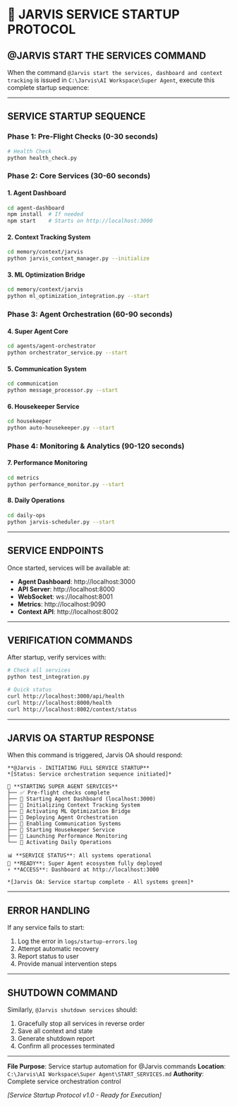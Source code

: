 # 🚀 **JARVIS SERVICE STARTUP PROTOCOL**

## **@JARVIS START THE SERVICES COMMAND**

When the command `@Jarvis start the services, dashboard and context tracking` is issued in `C:\Jarvis\AI Workspace\Super Agent`, execute this complete startup sequence:

---

## **SERVICE STARTUP SEQUENCE**

### **Phase 1: Pre-Flight Checks (0-30 seconds)**
```bash
# Health Check
python health_check.py
```

### **Phase 2: Core Services (30-60 seconds)**

#### **1. Agent Dashboard**
```bash
cd agent-dashboard
npm install  # If needed
npm start    # Starts on http://localhost:3000
```

#### **2. Context Tracking System**
```bash
cd memory/context/jarvis
python jarvis_context_manager.py --initialize
```

#### **3. ML Optimization Bridge**
```bash
cd memory/context/jarvis
python ml_optimization_integration.py --start
```

### **Phase 3: Agent Orchestration (60-90 seconds)**

#### **4. Super Agent Core**
```bash
cd agents/agent-orchestrator
python orchestrator_service.py --start
```

#### **5. Communication System**
```bash
cd communication
python message_processor.py --start
```

#### **6. Housekeeper Service**
```bash
cd housekeeper
python auto-housekeeper.py --start
```

### **Phase 4: Monitoring & Analytics (90-120 seconds)**

#### **7. Performance Monitoring**
```bash
cd metrics
python performance_monitor.py --start
```

#### **8. Daily Operations**
```bash
cd daily-ops
python jarvis-scheduler.py --start
```

---

## **SERVICE ENDPOINTS**

Once started, services will be available at:

- **Agent Dashboard**: http://localhost:3000
- **API Server**: http://localhost:8000
- **WebSocket**: ws://localhost:8001
- **Metrics**: http://localhost:9090
- **Context API**: http://localhost:8002

---

## **VERIFICATION COMMANDS**

After startup, verify services with:
```bash
# Check all services
python test_integration.py

# Quick status
curl http://localhost:3000/api/health
curl http://localhost:8000/health
curl http://localhost:8002/context/status
```

---

## **JARVIS OA STARTUP RESPONSE**

When this command is triggered, Jarvis OA should respond:

```
**@Jarvis - INITIATING FULL SERVICE STARTUP**
*[Status: Service orchestration sequence initiated]*

🚀 **STARTING SUPER AGENT SERVICES**
├── ✅ Pre-flight checks complete
├── 🔄 Starting Agent Dashboard (localhost:3000)
├── 🔄 Initializing Context Tracking System
├── 🔄 Activating ML Optimization Bridge
├── 🔄 Deploying Agent Orchestration
├── 🔄 Enabling Communication Systems
├── 🔄 Starting Housekeeper Service
├── 🔄 Launching Performance Monitoring
└── 🔄 Activating Daily Operations

📊 **SERVICE STATUS**: All systems operational
🎯 **READY**: Super Agent ecosystem fully deployed
⚡ **ACCESS**: Dashboard at http://localhost:3000

*[Jarvis OA: Service startup complete - All systems green]*
```

---

## **ERROR HANDLING**

If any service fails to start:
1. Log the error in `logs/startup-errors.log`
2. Attempt automatic recovery
3. Report status to user
4. Provide manual intervention steps

---

## **SHUTDOWN COMMAND**

Similarly, `@Jarvis shutdown services` should:
1. Gracefully stop all services in reverse order
2. Save all context and state
3. Generate shutdown report
4. Confirm all processes terminated

---

**File Purpose**: Service startup automation for @Jarvis commands
**Location**: `C:\Jarvis\AI Workspace\Super Agent\START_SERVICES.md`
**Authority**: Complete service orchestration control

*[Service Startup Protocol v1.0 - Ready for Execution]*